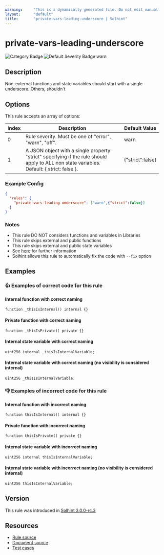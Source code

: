 ```yaml
---
warning:     "This is a dynamically generated file. Do not edit manually."
layout:      "default"
title:       "private-vars-leading-underscore | Solhint"
---
```


# private-vars-leading-underscore
![Category Badge](https://img.shields.io/badge/-Style%20Guide%20Rules-informational)
![Default Severity Badge warn](https://img.shields.io/badge/Default%20Severity-warn-yellow)

## Description
Non-external functions and state variables should start with a single underscore. Others, shouldn't

## Options
This rule accepts an array of options:

| Index | Description                                                                                                                               | Default Value    |
| ----- | ----------------------------------------------------------------------------------------------------------------------------------------- | ---------------- |
| 0     | Rule severity. Must be one of "error", "warn", "off".                                                                                     | warn             |
| 1     | A JSON object with a single property "strict" specifying if the rule should apply to ALL non state variables. Default: { strict: false }. | {"strict":false} |


### Example Config
```json
{
  "rules": {
    "private-vars-leading-underscore": ["warn",{"strict":false}]
  }
}
```

### Notes
- This rule DO NOT considers functions and variables in Libraries
- This rule skips external and public functions
- This rule skips external and public state variables
- See [here](https://docs.soliditylang.org/en/latest/style-guide.html#underscore-prefix-for-non-external-functions-and-variables) for further information
- Solhint allows this rule to automatically fix the code with `--fix` option

## Examples
### 👍 Examples of **correct** code for this rule

#### Internal function with correct naming

```solidity
function _thisIsInternal() internal {}
```

#### Private function with correct naming

```solidity
function _thisIsPrivate() private {}
```

#### Internal state variable with correct naming

```solidity
uint256 internal _thisIsInternalVariable;
```

#### Internal state variable with correct naming (no visibility is considered internal)

```solidity
uint256 _thisIsInternalVariable;
```

### 👎 Examples of **incorrect** code for this rule

#### Internal function with incorrect naming

```solidity
function thisIsInternal() internal {}
```

#### Private function with incorrect naming

```solidity
function thisIsPrivate() private {}
```

#### Internal state variable with incorrect naming

```solidity
uint256 internal thisIsInternalVariable;
```

#### Internal state variable with incorrect naming (no visibility is considered internal)

```solidity
uint256 thisIsInternalVariable;
```

## Version
This rule was introduced in [Solhint 3.0.0-rc.3](https://github.com/protofire/solhint/blob/v3.0.0-rc.3)

## Resources
- [Rule source](https://github.com/protofire/solhint/blob/master/lib/rules/naming/private-vars-leading-underscore.js)
- [Document source](https://github.com/protofire/solhint/blob/master/docs/rules/naming/private-vars-leading-underscore.md)
- [Test cases](https://github.com/protofire/solhint/blob/master/test/rules/naming/private-vars-leading-underscore.js)
